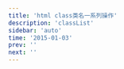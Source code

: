 ```yaml
---
title: 'html class类名一系列操作'
description: 'classList'
sidebar: 'auto'
time: '2015-01-03'
prev: ''
next: ''
---
```




